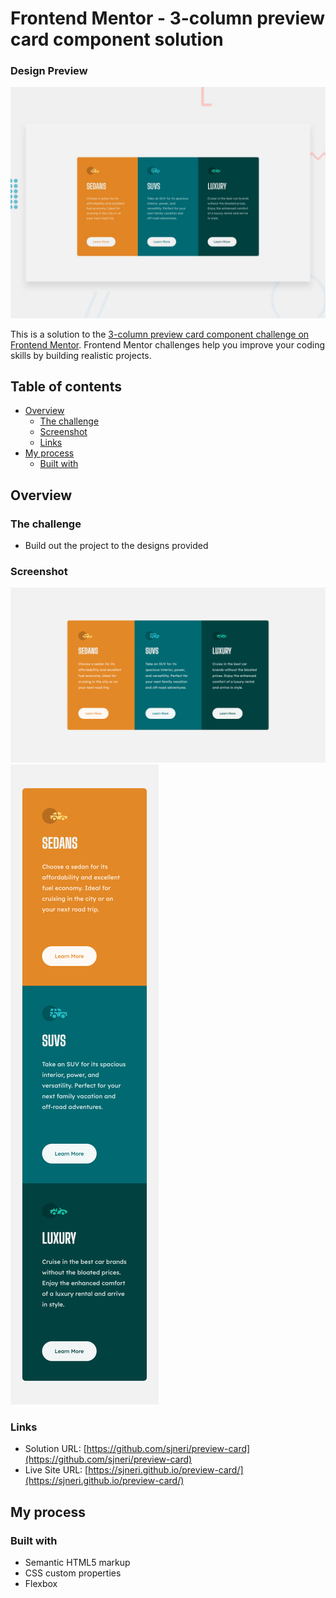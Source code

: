 # Frontend Mentor - 3-column preview card component solution

### Design Preview
![Design preview for the 3-column preview card component challenge](./design/desktop-preview.jpg)

This is a solution to the [3-column preview card component challenge on Frontend Mentor](https://www.frontendmentor.io/challenges/3column-preview-card-component-pH92eAR2-). Frontend Mentor challenges help you improve your coding skills by building realistic projects. 

## Table of contents

- [Overview](#overview)
  - [The challenge](#the-challenge)
  - [Screenshot](#screenshot)
  - [Links](#links)
- [My process](#my-process)
  - [Built with](#built-with)

## Overview

### The challenge

- Build out the project to the designs provided

### Screenshot

![Preview Card -- Dekstop](./screenshot/preview__card--desktop.png)
![Preview Card -- Mobile](./screenshot/preview__card--mobile.png)

### Links

- Solution URL: [https://github.com/sjneri/preview-card](https://github.com/sjneri/preview-card)
- Live Site URL: [https://sjneri.github.io/preview-card/](https://sjneri.github.io/preview-card/)

## My process

### Built with

- Semantic HTML5 markup
- CSS custom properties
- Flexbox